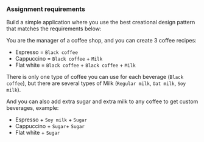### Assignment requirements

Build a simple application where you use the best creational design pattern that matches the requirements below:

You are the manager of a coffee shop, and you can create 3 coffee recipes:
- Espresso = `Black coffee`
- Cappuccino = `Black coffee` + `Milk`
- Flat white = `Black coffee` + `Black coffee` + `Milk`

There is only one type of coffee you can use for each beverage (`Black coffee`), but there are several types of Milk (`Regular milk`, `Oat milk`, `Soy milk`).

And you can also add extra sugar and extra milk to any coffee to get custom beverages, example:
- Espresso + `Soy milk` + `Sugar`
- Cappuccino + `Sugar`+ `Sugar`
- Flat white + `Sugar`
